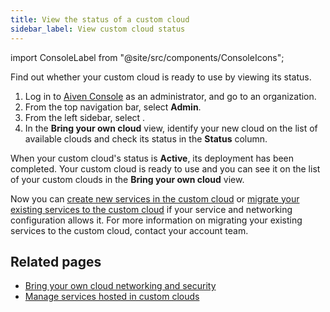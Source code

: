 ```yaml
---
title: View the status of a custom cloud
sidebar_label: View custom cloud status
---
```


import ConsoleLabel from "@site/src/components/ConsoleIcons";

Find out whether your custom cloud is ready to use by viewing its status.

1.  Log in to [Aiven Console](https://console.aiven.io/) as an
    administrator, and go to an organization.
1.  From the top navigation bar, select **Admin**.
1.  From the left sidebar, select <ConsoleLabel name="bringyourowncloud"/>.
1.  In the **Bring your own cloud** view, identify your new cloud on the
    list of available clouds and check its status in the **Status**
    column.

When your custom cloud's status is **Active**, its deployment has been completed. Your
custom cloud is ready to use and you can see it on the list of your custom clouds in the
**Bring your own cloud** view.

Now you can
[create new services in the custom cloud](/docs/platform/howto/byoc/manage-byoc-service#create-a-service-in-a-custom-cloud)
or
[migrate your existing services to the custom cloud](/docs/platform/howto/byoc/manage-byoc-service#migrate-an-existing-service-to-a-custom-cloud)
if your service and networking configuration allows it. For more information on migrating
your existing services to the custom cloud, contact your account team.

## Related pages

-   [Bring your own cloud networking and security](/docs/platform/howto/byoc/networking-security)
-   [Manage services hosted in custom clouds](/docs/platform/howto/byoc/manage-byoc-service)
